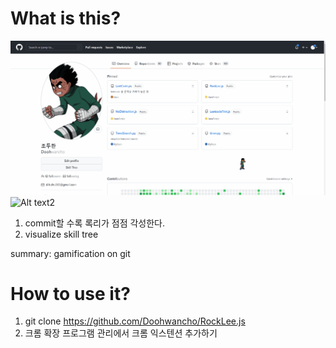 
# What is this?

![Alt text1](./document/readme-picture1.gif?raw=true "sample_image1")
![Alt text2](./documnet/readme-picture2.PNG?raw=true "sample_image2")

1. commit할 수록 록리가 점점 각성한다.
2. visualize skill tree

summary: gamification on git 



# How to use it?

1. git clone https://github.com/Doohwancho/RockLee.js
2. 크롬 확장 프로그램 관리에서 크롬 익스텐션 추가하기



